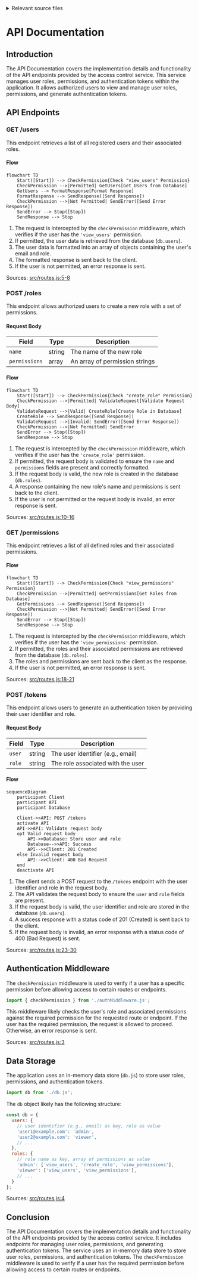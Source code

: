 <details>
<summary>Relevant source files</summary>

The following files were used as context for generating this wiki page:

- [docs/api.md](https://github.com/aanickode/access-control-service/blob/main/docs/api.md)
- [src/routes.js](https://github.com/aanickode/access-control-service/blob/main/src/routes.js)
</details>

# API Documentation

## Introduction

The API Documentation covers the implementation details and functionality of the API endpoints provided by the access control service. This service manages user roles, permissions, and authentication tokens within the application. It allows authorized users to view and manage user roles, permissions, and generate authentication tokens.

## API Endpoints

### GET /users

This endpoint retrieves a list of all registered users and their associated roles.

#### Flow

```mermaid
flowchart TD
    Start([Start]) --> CheckPermission{Check "view_users" Permission}
    CheckPermission -->|Permitted| GetUsers[Get Users from Database]
    GetUsers --> FormatResponse[Format Response]
    FormatResponse --> SendResponse([Send Response])
    CheckPermission -->|Not Permitted| SendError([Send Error Response])
    SendError --> Stop([Stop])
    SendResponse --> Stop
```

1. The request is intercepted by the `checkPermission` middleware, which verifies if the user has the `'view_users'` permission.
2. If permitted, the user data is retrieved from the database (`db.users`).
3. The user data is formatted into an array of objects containing the user's email and role.
4. The formatted response is sent back to the client.
5. If the user is not permitted, an error response is sent.

Sources: [src/routes.js:5-8]()

### POST /roles

This endpoint allows authorized users to create a new role with a set of permissions.

#### Request Body

| Field       | Type   | Description                   |
|-------------|--------|-------------------------------|
| `name`      | string | The name of the new role      |
| `permissions` | array  | An array of permission strings |

#### Flow

```mermaid
flowchart TD
    Start([Start]) --> CheckPermission{Check "create_role" Permission}
    CheckPermission -->|Permitted| ValidateRequest[Validate Request Body]
    ValidateRequest -->|Valid| CreateRole[Create Role in Database]
    CreateRole --> SendResponse([Send Response])
    ValidateRequest -->|Invalid| SendError([Send Error Response])
    CheckPermission -->|Not Permitted| SendError
    SendError --> Stop([Stop])
    SendResponse --> Stop
```

1. The request is intercepted by the `checkPermission` middleware, which verifies if the user has the `'create_role'` permission.
2. If permitted, the request body is validated to ensure the `name` and `permissions` fields are present and correctly formatted.
3. If the request body is valid, the new role is created in the database (`db.roles`).
4. A response containing the new role's name and permissions is sent back to the client.
5. If the user is not permitted or the request body is invalid, an error response is sent.

Sources: [src/routes.js:10-16]()

### GET /permissions

This endpoint retrieves a list of all defined roles and their associated permissions.

#### Flow

```mermaid
flowchart TD
    Start([Start]) --> CheckPermission{Check "view_permissions" Permission}
    CheckPermission -->|Permitted| GetPermissions[Get Roles from Database]
    GetPermissions --> SendResponse([Send Response])
    CheckPermission -->|Not Permitted| SendError([Send Error Response])
    SendError --> Stop([Stop])
    SendResponse --> Stop
```

1. The request is intercepted by the `checkPermission` middleware, which verifies if the user has the `'view_permissions'` permission.
2. If permitted, the roles and their associated permissions are retrieved from the database (`db.roles`).
3. The roles and permissions are sent back to the client as the response.
4. If the user is not permitted, an error response is sent.

Sources: [src/routes.js:18-21]()

### POST /tokens

This endpoint allows users to generate an authentication token by providing their user identifier and role.

#### Request Body

| Field  | Type   | Description                    |
|--------|--------|--------------------------------|
| `user` | string | The user identifier (e.g., email) |
| `role` | string | The role associated with the user |

#### Flow

```mermaid
sequenceDiagram
    participant Client
    participant API
    participant Database

    Client->>API: POST /tokens
    activate API
    API->>API: Validate request body
    opt Valid request body
        API->>Database: Store user and role
        Database-->>API: Success
        API-->>Client: 201 Created
    else Invalid request body
        API-->>Client: 400 Bad Request
    end
    deactivate API
```

1. The client sends a POST request to the `/tokens` endpoint with the user identifier and role in the request body.
2. The API validates the request body to ensure the `user` and `role` fields are present.
3. If the request body is valid, the user identifier and role are stored in the database (`db.users`).
4. A success response with a status code of 201 (Created) is sent back to the client.
5. If the request body is invalid, an error response with a status code of 400 (Bad Request) is sent.

Sources: [src/routes.js:23-30]()

## Authentication Middleware

The `checkPermission` middleware is used to verify if a user has a specific permission before allowing access to certain routes or endpoints.

```javascript
import { checkPermission } from './authMiddleware.js';
```

This middleware likely checks the user's role and associated permissions against the required permission for the requested route or endpoint. If the user has the required permission, the request is allowed to proceed. Otherwise, an error response is sent.

Sources: [src/routes.js:3]()

## Data Storage

The application uses an in-memory data store (`db.js`) to store user roles, permissions, and authentication tokens.

```javascript
import db from './db.js';
```

The `db` object likely has the following structure:

```javascript
const db = {
  users: {
    // user identifier (e.g., email) as key, role as value
    'user1@example.com': 'admin',
    'user2@example.com': 'viewer',
    // ...
  },
  roles: {
    // role name as key, array of permissions as value
    'admin': ['view_users', 'create_role', 'view_permissions'],
    'viewer': ['view_users', 'view_permissions'],
    // ...
  }
};
```

Sources: [src/routes.js:4]()

## Conclusion

The API Documentation covers the implementation details and functionality of the API endpoints provided by the access control service. It includes endpoints for managing user roles, permissions, and generating authentication tokens. The service uses an in-memory data store to store user roles, permissions, and authentication tokens. The `checkPermission` middleware is used to verify if a user has the required permission before allowing access to certain routes or endpoints.